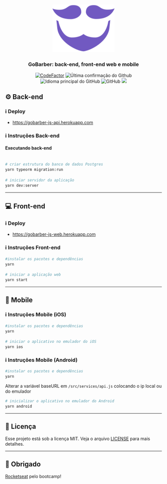 <h1 align="center">
  <img alt="GoBarber" title="gobarber" src=".github/logo.svg" width="200px" />
</h1>

<h3 align="center">
  GoBarber: back-end, front-end web e mobile
</h3>

<p align = "center">
<a href="https://www.codefactor.io/repository/github/hugo-marcelo/gobarber"><img src="https://www.codefactor.io/repository/github/hugo-marcelo/gobarber/badge" alt="CodeFactor" /></a>
<img alt = "Última confirmação do Github" src = "https://img.shields.io/github/last-commit/hugo-marcelo/gobarber">
<img alt = "Idioma principal do GitHub" src = "https://img.shields.io/github/languages/top/hugo-marcelo/gobarber">
<img alt = "GitHub" src = "https://img.shields.io/github/license/hugo-marcelo/gobarber.svg">
<a href="https://www.codacy.com/manual/hugo-marcelo/gobarber?utm_source=github.com&amp;utm_medium=referral&amp;utm_content=hugo-marcelo/gobarber&amp;utm_campaign=Badge_Grade"><img src="https://api.codacy.com/project/badge/Grade/147d0b2836734c79b7ee5ea035f065b4"/></a>
</p>

## :gear: Back-end

### :information_source: Deploy

- https://gobarber-js-api.herokuapp.com

### :information_source: Instruções Back-end

#### Executando back-end

```bash

# criar estrutura do banco de dados Postgres
yarn typeorm migration:run

# iniciar servidor da aplicação
yarn dev:server

```

---

## :computer: Front-end

### :information_source: Deploy

- https://gobarber-js-web.herokuapp.com

### :information_source: Instruções Front-end

```bash
#instalar os pacotes e dependências
yarn

# iniciar a aplicação web
yarn start
```

---

## :iphone: Mobile

### :information_source: Instruções Mobile (iOS)

```bash
#instalar os pacotes e dependências
yarn

# iniciar o aplicativo no emulador do iOS
yarn ios
```

### :information_source: Instruções Mobile (Android)

```bash
#instalar os pacotes e dependências
yarn
```

Alterar a variável baseURL em `/src/services/api.js` colocando o ip local ou do emulador

```bash
# inicializar o aplicativo no emulador do Android
yarn android
```

---

## :memo: Licença

Esse projeto está sob a licença MIT. Veja o arquivo [LICENSE](LICENSE) para mais detalhes.

---

## :clap: Obrigado

[Rocketseat](https://rocketseat.com.br/) pelo bootcamp!

